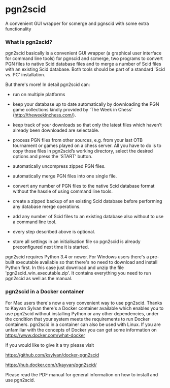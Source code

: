 # pgn2scid
A convenient  GUI wrapper for scmerge and pgnscid with some extra functionality

### What is pgn2scid?

pgn2scid basically is a convenient GUI wrapper (a graphical user interface for command line tools) for pgnscid and scmerge, two programs to convert PGN files to native Scid database files and to merge a number of Scid files with an existing Scid database. Both tools should be part of a standard 'Scid vs. PC' installation.

But there's more! In detail pgn2scid can:

* run on multiple platforms

* keep your database up to date automatically by downloading the PGN game collections kindly provided by 'The Week in Chess' (http://theweekinchess.com/).

* keep track of your downloads so that only the latest files which haven’t already been downloaded are selectable.

* process PGN files from other sources, e.g. from your last OTB tournament or games played on a chess server. All you have to do is to copy those files in pgn2scid’s working directory, select the desired options and press the 'START' button.

* automatically uncompress zipped PGN files.

* automatically merge PGN files into one single file.

* convert any number of PGN files to the native Scid database format without the hassle of using command line tools.

* create a zipped backup of an existing Scid database before performing any database merge operations.

* add any number of Scid files to an existing database also without to use a command line tool.

* every step described above is optional.

* store all settings in an initialisation file so pgn2scid is already preconfigured next time it is started.

pgn2scid requires Python 3.4 or newer. For Windows users there's a pre-built executable available so that there's no need to download and install Python first. In this case just download and unzip the file 'pgn2scid_win_executable.zip'. It contains everything you need to run pgn2scid as well as the manual.

### pgn2scid in a Docker container
For Mac users there's now a very convenient way to use pgn2scid. Thanks to Kayvan Sylvan there's a Docker container available which enables you to use pgn2scid without installing Python or any other dependencies, under the condition that your system meets the requirements to run Docker containers. pgn2scid in a container can also be used with Linux. If you are unfamiliar with the concepts of Docker you can get some information on https://www.docker.com/what-docker

If you would like to give it a try please visit

https://github.com/ksylvan/docker-pgn2scid

https://hub.docker.com/r/kayvan/pgn2scid/

Please read the PDF manual for general information on how to install and use pgn2scid.
